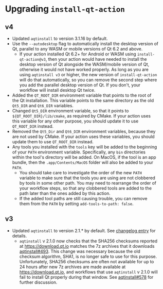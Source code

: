 # Upgrading `install-qt-action`

## v4
* Updated `aqtinstall` to version 3.1.16 by default.
* Use the `--autodesktop` flag to automatically install the desktop version of Qt, parallel to any WASM or mobile
  versions of Qt 6.2 and above.
  * If your action installed Qt 6.2+ for Android or WASM using `install-qt-action@v3`, then your action would have
    needed to install the desktop version of Qt alongside the WASM/mobile version of Qt, otherwise it would not have
    worked properly. As long as you are using `aqtinstall v3` or higher, the new version of `install-qt-action` will do
    that automatically, so you can remove the second step where you add the parallel desktop version of Qt.
    If you don't, your workflow will install desktop Qt twice.
* Added the `QT_ROOT_DIR` environment variable that points to the root of the Qt installation.
  This variable points to the same directory as the old `Qt5_DIR` and `Qt6_DIR` variables.
* Changed `Qt5_DIR` environment variable, so that it points to `${QT_ROOT_DIR}/lib/cmake`, as required by CMake.
  If your action uses this variable for any other purpose, you should update it to use `QT_ROOT_DIR` instead.
* Removed the `Qt5_Dir` and `Qt6_DIR` environment variables, because they are not used by CMake.
  If your action uses these variables, you should update them to use `QT_ROOT_DIR` instead.
* Any tools you installed with the `tools` key will be added to the beginning of your `PATH` environment variable.
  Specifically, any `bin` directories within the tool's directory will be added.
  On MacOS, if the tool is an app bundle, then the `.app/Contents/MacOS` folder will also be added to your `PATH`.
  * You should take care to investigate the order of the new `PATH` variable to make sure that the tools you are using
    are not clobbered by tools in some other path. You may need to rearrange the order of your workflow steps, so that
    any clobbered tools are added to the path later than the ones added by this action.
  * If the added tool paths are still causing trouble, you can remove them from the `PATH` by setting
    `add-tools-to-path: false`. 

## v3
* Updated `aqtinstall` to version 2.1.* by default.
  See [changelog entry](https://github.com/miurahr/aqtinstall/blob/master/docs/CHANGELOG.rst#v210-14-apr-2022) for details.
  * `aqtinstall` v 2.1.0 now checks that the SHA256 checksums reported at https://download.qt.io matches the 7z archives
    that it downloads [aqtinstall#493](https://github.com/miurahr/aqtinstall/pull/493). 
    This change was necessary because the old checksum algorithm, SHA1, is no longer safe to use for this purpose.
    Unfortunately, SHA256 checksums are often not available for up to 24 hours after new 7z archives are made available at
    https://download.qt.io, and workflows that use `aqtinstall` v 2.1.0 will fail to install Qt properly during that window.
    See [aqtinstall#578](https://github.com/miurahr/aqtinstall/issues/578) for further discussion.
